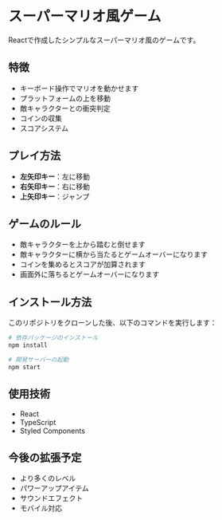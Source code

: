 # スーパーマリオ風ゲーム

Reactで作成したシンプルなスーパーマリオ風のゲームです。

## 特徴

- キーボード操作でマリオを動かせます
- プラットフォームの上を移動
- 敵キャラクターとの衝突判定
- コインの収集
- スコアシステム

## プレイ方法

- **左矢印キー**：左に移動
- **右矢印キー**：右に移動
- **上矢印キー**：ジャンプ

## ゲームのルール

- 敵キャラクターを上から踏むと倒せます
- 敵キャラクターに横から当たるとゲームオーバーになります
- コインを集めるとスコアが加算されます
- 画面外に落ちるとゲームオーバーになります

## インストール方法

このリポジトリをクローンした後、以下のコマンドを実行します：

```bash
# 依存パッケージのインストール
npm install

# 開発サーバーの起動
npm start
```

## 使用技術

- React
- TypeScript
- Styled Components

## 今後の拡張予定

- より多くのレベル
- パワーアップアイテム
- サウンドエフェクト
- モバイル対応
